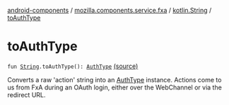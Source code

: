 [android-components](../../index.md) / [mozilla.components.service.fxa](../index.md) / [kotlin.String](index.md) / [toAuthType](./to-auth-type.md)

# toAuthType

`fun `[`String`](https://kotlinlang.org/api/latest/jvm/stdlib/kotlin/-string/index.html)`.toAuthType(): `[`AuthType`](../../mozilla.components.concept.sync/-auth-type/index.md) [(source)](https://github.com/mozilla-mobile/android-components/blob/master/components/service/firefox-accounts/src/main/java/mozilla/components/service/fxa/Types.kt#L26)

Converts a raw 'action' string into an [AuthType](../../mozilla.components.concept.sync/-auth-type/index.md) instance.
Actions come to us from FxA during an OAuth login, either over the WebChannel or via the redirect URL.

